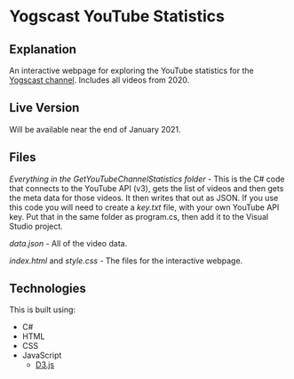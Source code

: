 # Yogscast YouTube Statistics

## Explanation
An interactive webpage for exploring the YouTube statistics for the <a href="https://www.youtube.com/channel/UCH-_hzb2ILSCo9ftVSnrCIQ">Yogscast channel</a>. Includes all videos from 2020.

## Live Version

Will be available near the end of January 2021.

## Files

*Everything in the GetYouTubeChannelStatistics folder* - This is the C# code that connects to the YouTube API (v3), gets the list of videos and then gets the meta data for those videos. It then writes that out as JSON. If you use this code you will need to create a *key.txt* file, with your own YouTube API key. Put that in the same folder as program.cs, then add it to the Visual Studio project.

*data.json* - All of the video data.

*index.html* and *style.css* - The files for the interactive webpage.

## Technologies

This is built using:
 * C#
 * HTML
 * CSS
 * JavaScript
   * <a href="https://github.com/d3/d3">D3.js</a>

<!--
<a href="https://validator.w3.org/nu/?doc=https%3A%2F%2Frobson.plus%2Ffilm-franchise-ratings%2F"><img src="https://www.w3.org/Icons/valid-html401-blue" alt="Valid HTML" /></a>
<a href="http://jigsaw.w3.org/css-validator/validator?uri=https%3A%2F%2Frobson.plus%2Ffilm-franchise-ratings%2Fstyle.css&profile=css3svg&usermedium=all&warning=1"><img src="https://jigsaw.w3.org/css-validator/images/vcss-blue" alt="Valid CSS" /></a>   
-->